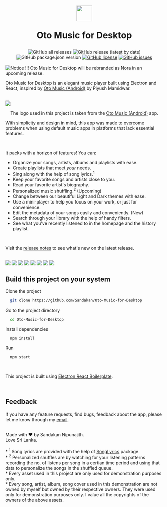 <h1 align="center">
   <img class="logo" src="assets/images/png/logo_light_mode.png" width="50px">
   <p>Oto Music for Desktop</p>
 </h1>
 <div align="center">
  <img alt="GitHub all releases" src="https://img.shields.io/github/downloads/Sandakan/Nora/total?label=all%20time%20downloads&style=for-the-badge">
  <img alt="GitHub release (latest by date)" src="https://img.shields.io/github/downloads/Sandakan/Nora/v0.8.1-alpha/total?style=for-the-badge">
  <img alt="GitHub package.json version" src="https://img.shields.io/github/package-json/v/Sandakan/Nora?color=blue&label=latest%20version&style=for-the-badge">
  <a href="https://github.com/Sandakan/Nora/blob/master/LICENSE"><img alt="GitHub license" src="https://img.shields.io/github/license/Sandakan/Nora?style=for-the-badge"></a>
  <a href="https://github.com/Sandakan/Nora/issues"><img alt="GitHub issues" src="https://img.shields.io/github/issues/Sandakan/Oto-Music-for-Desktop?style=for-the-badge"></a>
 </div>
 <br/>
<img class="logo" src="https://user-images.githubusercontent.com/45460443/194204486-4b580128-f2c4-4afa-acf6-d2a20fc5f324.png" alt="Notice !!! Oto Music for Desktop will be rebranded as Nora in an upcoming release.">
 <br/>
<p>
   Oto Music for Desktop is an elegant music player built using Electron and React, inspired by <a href="https://play.google.com/store/apps/details?id=com.piyush.music&gl=us">Oto Music (Android)</a> by Piyush Mamidwar.
</p>

<br/>

<img src="assets/other/Frame 48.png">

<p align="center"> The logo used in this project is taken from the <a href="https://play.google.com/store/apps/details?id=com.piyush.music&gl=us">Oto Music (Android)</a> app.</p>

<p>With simplicity and design in mind, this app was made to overcome problems when using default music apps in platforms that lack essential features.</p>

<br>

<p>
   It packs with a horizon of features! You can:
   <ul>
      <li>Organize your songs, artists, albums and playlists with ease.</li>
      <li>Create playlists that meet <i>your</i> needs.</li>
      <li>Sing along with the help of song lyrics.<sup>1</sup></li>
      <li>Keep your favorite songs and artists close to you.</li>
      <li>Read your favorite artist's biography.</li>
      <li>Personalized music shuffling.<sup>2</sup> (Upcoming)</li>
      <li>Change between our beautiful Light and Dark themes with ease.</li>
      <li>Use a mini-player to help you focus on your work, or just for convenience.</li>
      <li>Edit the metadata of your songs easily and conveniently. (New)</li>
      <li>Search through your library with the help of handy filters.</li>
      <li>See what you've recently listened to in the homepage and the history playlist.</li>
   </ul>
</p>

<br>

<p>Visit the <a href="/changelog.md">release notes</a> to see what's new on the latest release.</p>

<br>

<img src="assets/other/Frame 51.png">
<img src="assets/other/Frame 50.png">
<img src="assets/other/Frame 55.png">
<img src="assets/other/Frame 49.png">
<img src="assets/other/Frame 53.png">
<img src="assets/other/Frame 56.png">
<img src="assets/other/Frame 54.png">
<img src="assets/other/Frame 57.png">

<br/>

## Build this project on your system

Clone the project

```bash
  git clone https://github.com/Sandakan/Oto-Music-for-Desktop
```

Go to the project directory

```bash
  cd Oto-Music-for-Desktop
```

Install dependencies

```bash
  npm install
```

Run

```bash
  npm start
```

<br>

<span>This project is built using <a href="https://github.com/electron-react-boilerplate/electron-react-boilerplate">Electron React Boilerplate</a>.</span>

<br>

<h2>Feedback</h2>
<p>If you have any feature requests, find bugs, feedback about the app, please let me know through my <a href="mailto:sandakannipunajith@gmail.com">email</a>.</p>

<br>

<footer>
  <div>
    Made with <span class="heart">&#10084;</span> by Sandakan Nipunajith.
   <br>
   Love Sri Lanka.
  </div>
</footer>

<br>

<div class="footnotes">* <sup>1</sup> Song lyrics are provided with the help of <a href="https://www.npmjs.com/package/songlyrics">SongLyrics</a> package.</div>

<div class="footnotes">* <sup>2</sup> Personalized shuffles are by watching for your listening patterns recording the no. of listens per song in a certian time period and using that data to personalize the songs in the shuffled queue.</div>

<div class="footnotes">* Every asset used in this project are only used for demonstration purposes only.</div>

<div class="footnotes">* Every song, artist, album, song cover used in this demonstration are not owned by myself but owned by their respective owners. They were used only for demonstration purposes only. I value all the copyrights of the owners of the above assets.</div>
